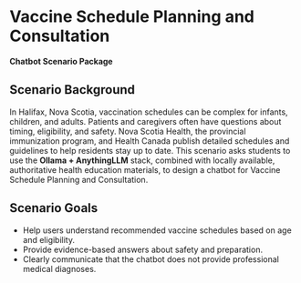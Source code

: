 # Vaccine Schedule Planning and Consultation
**Chatbot Scenario Package**

## Scenario Background
In Halifax, Nova Scotia, vaccination schedules can be complex for infants, children, and adults. Patients and caregivers often have questions about timing, eligibility, and safety. Nova Scotia Health, the provincial immunization program, and Health Canada publish detailed schedules and guidelines to help residents stay up to date. This scenario asks students to use the **Ollama + AnythingLLM** stack, combined with locally available, authoritative health education materials, to design a chatbot for Vaccine Schedule Planning and Consultation.

## Scenario Goals
- Help users understand recommended vaccine schedules based on age and eligibility.
- Provide evidence-based answers about safety and preparation.
- Clearly communicate that the chatbot does not provide professional medical diagnoses.



